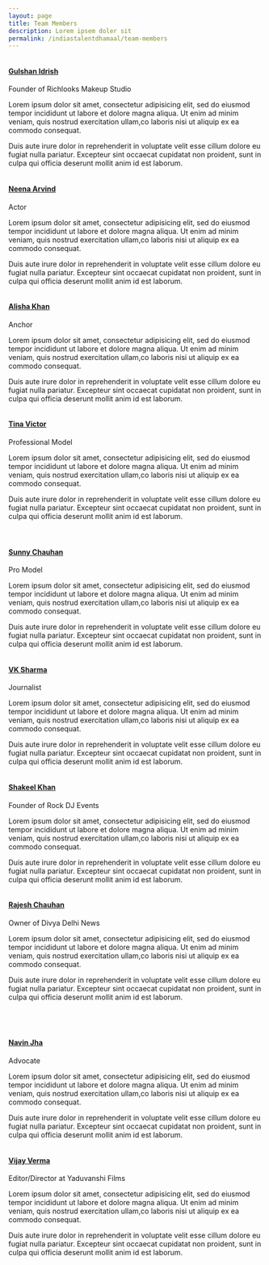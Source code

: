 ```yaml
---
layout: page
title: Team Members
description: Lorem ipsem doler sit
permalink: /indiastalentdhamaal/team-members
---
```

<section class="fw-main-row">
    <div class="fw-container ">
        <div class="fw-row">
            <section id ="speakers" class="fw-main-row">
               <div class="fw-main-row-bg"  ></div>
               <div class="fw-main-row-overlay has-color" ></div>
               <div style="" class="fw-container ">
                  <div class="fw-row">
                     <div class="fw-col-xs-12 fw-col-sm-3 " >
                        <div class="fw-team style-normal">
                           <div class="fw-team-image"><img src="{{ site.baseurl }}/images/team/gulshan-idrish.jpg" alt=""/></div>
                           <div class="fw-team-inner text-center">
                              <div class="fw-team-name">
                                 <h4><a href="#" class="team-url heading">Gulshan Idrish</a></h4>
                                 <span>Founder of Richlooks Makeup Studio</span>
                              </div>
                              <div class="fw-team-text">
                                 <p><a href="#" class="fa fa-linkedin-square"></a> <a href="#" class="fa fa-facebook-official"></a> <a href="#" class="fa fa-twitter"></a></p>
                              </div>
                              <div class="fw-team-desc">
                                 <p>Lorem ipsum dolor sit amet, consectetur adipisicing elit, sed do eiusmod tempor incididunt ut labore et dolore magna aliqua. Ut enim ad minim veniam, quis nostrud exercitation ullam,co laboris nisi ut aliquip ex ea commodo consequat.</p>
                                 <p>Duis aute irure dolor in reprehenderit in voluptate velit esse cillum dolore eu fugiat nulla pariatur. Excepteur sint occaecat cupidatat non proident, sunt in culpa qui officia deserunt mollit anim id est laborum.</p>
                              </div>
                           </div>
                        </div>
                     </div>
                     <div class="fw-col-xs-12 fw-col-sm-3 " >
                        <div class="fw-team style-normal">
                           <div class="fw-team-image"><img src="{{ site.baseurl }}/images/team/neena-arvind.jpg" alt=""/></div>
                           <div class="fw-team-inner text-center">
                              <div class="fw-team-name">
                                 <h4><a href="#" class="team-url heading">Neena Arvind</a></h4>
                                 <span>Actor</span>
                              </div>
                              <div class="fw-team-text">
                                 <p><a href="#" class="fa fa-linkedin-square"></a> <a href="#" class="fa fa-facebook-official"></a> <a href="#" class="fa fa-twitter"></a></p>
                              </div>
                              <div class="fw-team-desc">
                                 <p>Lorem ipsum dolor sit amet, consectetur adipisicing elit, sed do eiusmod tempor incididunt ut labore et dolore magna aliqua. Ut enim ad minim veniam, quis nostrud exercitation ullam,co laboris nisi ut aliquip ex ea commodo consequat.</p>
                                 <p>Duis aute irure dolor in reprehenderit in voluptate velit esse cillum dolore eu fugiat nulla pariatur. Excepteur sint occaecat cupidatat non proident, sunt in culpa qui officia deserunt mollit anim id est laborum.</p>
                              </div>
                           </div>
                        </div>
                     </div>
                     <div class="fw-col-xs-12 fw-col-sm-3 " >
                        <div class="fw-team style-normal">
                           <div class="fw-team-image"><img src="{{ site.baseurl }}/images/team/alisha-khan.jpg" alt=""/></div>
                           <div class="fw-team-inner text-center">
                              <div class="fw-team-name">
                                 <h4><a href="#" class="team-url heading">Alisha Khan</a></h4>
                                 <span>Anchor</span>
                              </div>
                              <div class="fw-team-text">
                                 <p><a href="#" class="fa fa-linkedin-square"></a> <a href="#" class="fa fa-facebook-official"></a> <a href="#" class="fa fa-twitter"></a></p>
                              </div>
                              <div class="fw-team-desc">
                                 <p>Lorem ipsum dolor sit amet, consectetur adipisicing elit, sed do eiusmod tempor incididunt ut labore et dolore magna aliqua. Ut enim ad minim veniam, quis nostrud exercitation ullam,co laboris nisi ut aliquip ex ea commodo consequat.</p>
                                 <p>Duis aute irure dolor in reprehenderit in voluptate velit esse cillum dolore eu fugiat nulla pariatur. Excepteur sint occaecat cupidatat non proident, sunt in culpa qui officia deserunt mollit anim id est laborum.</p>
                              </div>
                           </div>
                        </div>
                     </div>
                     <div class="fw-col-xs-12 fw-col-sm-3 " >
                        <div class="fw-team style-normal">
                           <div class="fw-team-image"><img src="{{ site.baseurl }}/images/team/tina-victor.jpg" alt=""/></div>
                           <div class="fw-team-inner text-center">
                              <div class="fw-team-name">
                                 <h4><a href="#" class="team-url heading">Tina Victor</a></h4>
                                 <span>Professional Model</span>
                              </div>
                              <div class="fw-team-text">
                                 <p><a href="#" class="fa fa-linkedin-square"></a> <a href="#" class="fa fa-facebook-official"></a> <a href="#" class="fa fa-twitter"></a></p>
                              </div>
                              <div class="fw-team-desc">
                                 <p>Lorem ipsum dolor sit amet, consectetur adipisicing elit, sed do eiusmod tempor incididunt ut labore et dolore magna aliqua. Ut enim ad minim veniam, quis nostrud exercitation ullam,co laboris nisi ut aliquip ex ea commodo consequat.</p>
                                 <p>Duis aute irure dolor in reprehenderit in voluptate velit esse cillum dolore eu fugiat nulla pariatur. Excepteur sint occaecat cupidatat non proident, sunt in culpa qui officia deserunt mollit anim id est laborum.</p>
                              </div>
                           </div>
                        </div>
                     </div>
                  </div>
               </div>
            </section>
            <div class="speakers-popup-wrapper">
               <div class="speakers-popup">
                  <div class="speakers-popup-content"></div>
               </div>
            </div>
            <section  class="fw-main-row  " style="padding-top:20px;padding-bottom:20px; ">
               <div class="fw-main-row-bg"  ></div>
               <div class="fw-main-row-overlay has-color" ></div>
               <div style="" class="fw-container ">
                  <div class="fw-row">
                     <div class="fw-col-xs-12 fw-col-sm-3 " >
                        <div class="fw-team style-normal">
                           <div class="fw-team-image"><img src="{{ site.baseurl }}/images/team/sunny-chauhan.jpg" alt=""/></div>
                           <div class="fw-team-inner text-center">
                              <div class="fw-team-name">
                                 <h4><a href="#" class="team-url heading">Sunny Chauhan</a></h4>
                                 <span>Pro Model</span>
                              </div>
                              <div class="fw-team-text">
                                 <p><a href="#" class="fa fa-linkedin-square"></a> <a href="#" class="fa fa-facebook-official"></a> <a href="#" class="fa fa-twitter"></a></p>
                              </div>
                              <div class="fw-team-desc">
                                 <p>Lorem ipsum dolor sit amet, consectetur adipisicing elit, sed do eiusmod tempor incididunt ut labore et dolore magna aliqua. Ut enim ad minim veniam, quis nostrud exercitation ullam,co laboris nisi ut aliquip ex ea commodo consequat.</p>
                                 <p>Duis aute irure dolor in reprehenderit in voluptate velit esse cillum dolore eu fugiat nulla pariatur. Excepteur sint occaecat cupidatat non proident, sunt in culpa qui officia deserunt mollit anim id est laborum.</p>
                              </div>
                           </div>
                        </div>
                     </div>
                     <div class="fw-col-xs-12 fw-col-sm-3 " >
                        <div class="fw-team style-normal">
                           <div class="fw-team-image"><img src="{{ site.baseurl }}/images/team/vk-sharma.jpg" alt=""/></div>
                           <div class="fw-team-inner text-center">
                              <div class="fw-team-name">
                                 <h4><a href="#" class="team-url heading">VK Sharma</a></h4>
                                 <span>Journalist</span>
                              </div>
                              <div class="fw-team-text">
                                 <p><a href="#" class="fa fa-linkedin-square"></a> <a href="#" class="fa fa-facebook-official"></a> <a href="#" class="fa fa-twitter"></a></p>
                              </div>
                              <div class="fw-team-desc">
                                 <p>Lorem ipsum dolor sit amet, consectetur adipisicing elit, sed do eiusmod tempor incididunt ut labore et dolore magna aliqua. Ut enim ad minim veniam, quis nostrud exercitation ullam,co laboris nisi ut aliquip ex ea commodo consequat.</p>
                                 <p>Duis aute irure dolor in reprehenderit in voluptate velit esse cillum dolore eu fugiat nulla pariatur. Excepteur sint occaecat cupidatat non proident, sunt in culpa qui officia deserunt mollit anim id est laborum.</p>
                              </div>
                           </div>
                        </div>
                     </div>
                     <div class="fw-col-xs-12 fw-col-sm-3 " >
                        <div class="fw-team style-normal">
                           <div class="fw-team-image"><img src="{{ site.baseurl }}/images/team/shakeel-khan.jpg" alt=""/></div>
                           <div class="fw-team-inner text-center">
                              <div class="fw-team-name">
                                 <h4><a href="#" class="team-url heading">Shakeel Khan</a></h4>
                                 <span>Founder of Rock DJ Events</span>
                              </div>
                              <div class="fw-team-text">
                                 <p><a href="#" class="fa fa-linkedin-square"></a> <a href="#" class="fa fa-facebook-official"></a> <a href="#" class="fa fa-twitter"></a></p>
                              </div>
                              <div class="fw-team-desc">
                                 <p>Lorem ipsum dolor sit amet, consectetur adipisicing elit, sed do eiusmod tempor incididunt ut labore et dolore magna aliqua. Ut enim ad minim veniam, quis nostrud exercitation ullam,co laboris nisi ut aliquip ex ea commodo consequat.</p>
                                 <p>Duis aute irure dolor in reprehenderit in voluptate velit esse cillum dolore eu fugiat nulla pariatur. Excepteur sint occaecat cupidatat non proident, sunt in culpa qui officia deserunt mollit anim id est laborum.</p>
                              </div>
                           </div>
                        </div>
                     </div>
                     <div class="fw-col-xs-12 fw-col-sm-3 " >
                        <div class="fw-team style-normal">
                           <div class="fw-team-image"><img src="{{ site.baseurl }}/images/team/rajesh-chauhan.jpg" alt=""/></div>
                           <div class="fw-team-inner text-center">
                              <div class="fw-team-name">
                                 <h4><a href="#" class="team-url heading">Rajesh Chauhan</a></h4>
                                 <span>Owner of Divya Delhi News</span>
                              </div>
                              <div class="fw-team-text">
                                 <p><a href="#" class="fa fa-linkedin-square"></a> <a href="#" class="fa fa-facebook-official"></a> <a href="#" class="fa fa-twitter"></a></p>
                              </div>
                              <div class="fw-team-desc">
                                 <p>Lorem ipsum dolor sit amet, consectetur adipisicing elit, sed do eiusmod tempor incididunt ut labore et dolore magna aliqua. Ut enim ad minim veniam, quis nostrud exercitation ullam,co laboris nisi ut aliquip ex ea commodo consequat.</p>
                                 <p>Duis aute irure dolor in reprehenderit in voluptate velit esse cillum dolore eu fugiat nulla pariatur. Excepteur sint occaecat cupidatat non proident, sunt in culpa qui officia deserunt mollit anim id est laborum.</p>
                              </div>
                           </div>
                        </div>
                     </div>
                  </div>
               </div>
            </section>
            <section  class="fw-main-row  " style="padding-top:20px;padding-bottom:50px; ">
               <div class="fw-main-row-bg"  ></div>
               <div class="fw-main-row-overlay has-color" ></div>
               <div style="" class="fw-container ">
                  <div class="fw-row">
                     <div class="fw-col-xs-12 fw-col-sm-3 " >
                        <div class="fw-team style-normal">
                           <div class="fw-team-image"><img src="{{ site.baseurl }}/images/team/navin-jha.jpg" alt=""/></div>
                           <div class="fw-team-inner text-center">
                              <div class="fw-team-name">
                                 <h4><a href="#" class="team-url heading">Navin Jha</a></h4>
                                 <span>Advocate</span>
                              </div>
                              <div class="fw-team-text">
                                 <p><a href="#" class="fa fa-linkedin-square"></a> <a href="#" class="fa fa-facebook-official"></a> <a href="#" class="fa fa-twitter"></a></p>
                              </div>
                              <div class="fw-team-desc">
                                 <p>Lorem ipsum dolor sit amet, consectetur adipisicing elit, sed do eiusmod tempor incididunt ut labore et dolore magna aliqua. Ut enim ad minim veniam, quis nostrud exercitation ullam,co laboris nisi ut aliquip ex ea commodo consequat.</p>
                                 <p>Duis aute irure dolor in reprehenderit in voluptate velit esse cillum dolore eu fugiat nulla pariatur. Excepteur sint occaecat cupidatat non proident, sunt in culpa qui officia deserunt mollit anim id est laborum.</p>
                              </div>
                           </div>
                        </div>
                     </div>
                     <div class="fw-col-xs-12 fw-col-sm-3 " >
                        <div class="fw-team style-normal">
                           <div class="fw-team-image"><img src="{{ site.baseurl }}/images/team/vijay-verma.jpg" alt=""/></div>
                           <div class="fw-team-inner text-center">
                              <div class="fw-team-name">
                                 <h4><a href="#" class="team-url heading">Vijay Verma</a></h4>
                                 <span>Editor/Director at Yaduvanshi Films</span>
                              </div>
                              <div class="fw-team-text">
                                 <p><a href="#" class="fa fa-linkedin-square"></a> <a href="#" class="fa fa-facebook-official"></a> <a href="#" class="fa fa-twitter"></a></p>
                              </div>
                              <div class="fw-team-desc">
                                 <p>Lorem ipsum dolor sit amet, consectetur adipisicing elit, sed do eiusmod tempor incididunt ut labore et dolore magna aliqua. Ut enim ad minim veniam, quis nostrud exercitation ullam,co laboris nisi ut aliquip ex ea commodo consequat.</p>
                                 <p>Duis aute irure dolor in reprehenderit in voluptate velit esse cillum dolore eu fugiat nulla pariatur. Excepteur sint occaecat cupidatat non proident, sunt in culpa qui officia deserunt mollit anim id est laborum.</p>
                              </div>
                           </div>
                        </div>
                     </div>
                  </div>
               </div>
            </section>
        </div>
    </div>
</section>